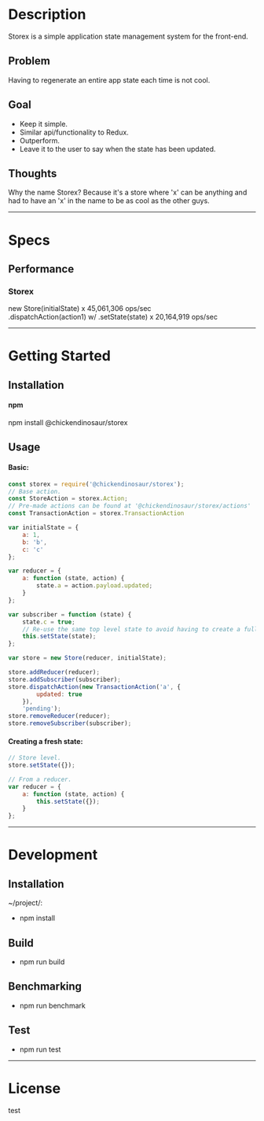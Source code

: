 # Description  

Storex is a simple application state management system for the front-end.

## Problem

Having to regenerate an entire app state each time is not cool.

## Goal

- Keep it simple.
- Similar api/functionality to Redux.
- Outperform.
- Leave it to the user to say when the state has been updated.

## Thoughts

Why the name Storex? Because it's a store where 'x' can be anything and had to have an 'x' in the name to be as cool as the other guys.

---  

# Specs  

## Performance  

### Storex

new Store(initialState) x 45,061,306 ops/sec  
.dispatchAction(action1) w/ .setState(state) x 20,164,919 ops/sec  

---  

# Getting Started  

## Installation

#### npm  

npm install @chickendinosaur/storex

## Usage

#### Basic:

```javascript
const storex = require('@chickendinosaur/storex');
// Base action.
const StoreAction = storex.Action;
// Pre-made actions can be found at '@chickendinosaur/storex/actions'
const TransactionAction = storex.TransactionAction

var initialState = {
	a: 1,
	b: 'b',
	c: 'c'
};

var reducer = {
	a: function (state, action) {
		state.a = action.payload.updated;
	}
};

var subscriber = function (state) {
	state.c = true;
	// Re-use the same top level state to avoid having to create a full state copy.
	this.setState(state);
};

var store = new Store(reducer, initialState);

store.addReducer(reducer);
store.addSubscriber(subscriber);
store.dispatchAction(new TransactionAction('a', {
		updated: true
	}),
	'pending');
store.removeReducer(reducer);
store.removeSubscriber(subscriber);
```

#### Creating a fresh state:

```javascript
// Store level.
store.setState({});

// From a reducer.
var reducer = {
	a: function (state, action) {
		this.setState({});
	}
};
```
---  

# Development  

## Installation  

~/project/:

* npm install

## Build  

* npm run build

## Benchmarking  

* npm run benchmark

## Test  

* npm run test

---  

# License  

test

